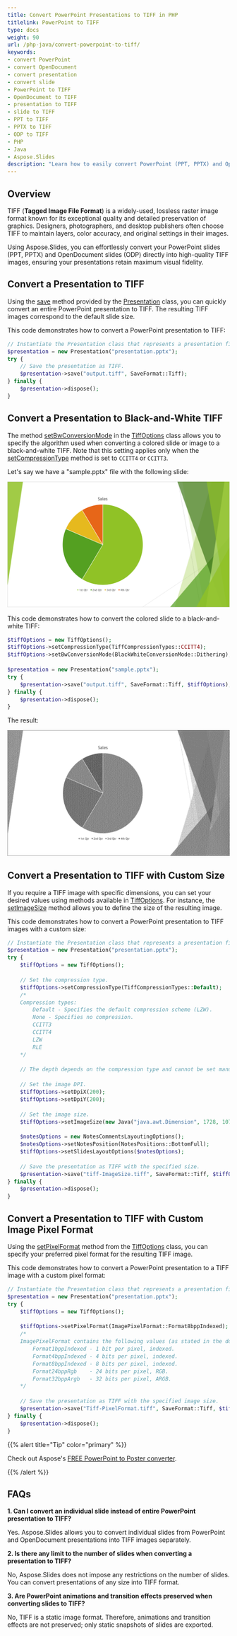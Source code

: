 ```yaml
---
title: Convert PowerPoint Presentations to TIFF in PHP
titlelink: PowerPoint to TIFF
type: docs
weight: 90
url: /php-java/convert-powerpoint-to-tiff/
keywords:
- convert PowerPoint
- convert OpenDocument
- convert presentation
- convert slide
- PowerPoint to TIFF
- OpenDocument to TIFF
- presentation to TIFF
- slide to TIFF
- PPT to TIFF
- PPTX to TIFF
- ODP to TIFF
- PHP
- Java
- Aspose.Slides
description: "Learn how to easily convert PowerPoint (PPT, PPTX) and OpenDocument (ODP) presentations to high-quality TIFF images using Aspose.Slides for PHP via Java. Step-by-step guide with code examples included."
---
```


## **Overview**

TIFF (**Tagged Image File Format**) is a widely-used, lossless raster image format known for its exceptional quality and detailed preservation of graphics. Designers, photographers, and desktop publishers often choose TIFF to maintain layers, color accuracy, and original settings in their images.

Using Aspose.Slides, you can effortlessly convert your PowerPoint slides (PPT, PPTX) and OpenDocument slides (ODP) directly into high-quality TIFF images, ensuring your presentations retain maximum visual fidelity. 

## **Convert a Presentation to TIFF**

Using the [save](https://reference.aspose.com/slides/php-java/aspose.slides/presentation/#save) method provided by the [Presentation](https://reference.aspose.com/slides/php-java/aspose.slides/presentation/) class, you can quickly convert an entire PowerPoint presentation to TIFF. The resulting TIFF images correspond to the default slide size.

This code demonstrates how to convert a PowerPoint presentation to TIFF:

```php
// Instantiate the Presentation class that represents a presentation file (PPT, PPTX, ODP, etc.).
$presentation = new Presentation("presentation.pptx");
try {
    // Save the presentation as TIFF.
    $presentation->save("output.tiff", SaveFormat::Tiff);
} finally {
    $presentation->dispose();
}
```

## **Convert a Presentation to Black-and-White TIFF**

The method [setBwConversionMode](https://reference.aspose.com/slides/php-java/aspose.slides/tiffoptions/#setBwConversionMode) in the [TiffOptions](https://reference.aspose.com/slides/php-java/aspose.slides/tiffoptions/) class allows you to specify the algorithm used when converting a colored slide or image to a black-and-white TIFF. Note that this setting applies only when the [setCompressionType](https://reference.aspose.com/slides/php-java/aspose.slides/tiffoptions/#getCompressionType) method is set to `CCITT4` or `CCITT3`.

Let's say we have a "sample.pptx" file with the following slide:

![A presentation slide](slide_black_and_white.png)

This code demonstrates how to convert the colored slide to a black-and-white TIFF:

```php
$tiffOptions = new TiffOptions();
$tiffOptions->setCompressionType(TiffCompressionTypes::CCITT4);
$tiffOptions->setBwConversionMode(BlackWhiteConversionMode::Dithering);

$presentation = new Presentation("sample.pptx");
try {
    $presentation->save("output.tiff", SaveFormat::Tiff, $tiffOptions);
} finally {
    $presentation->dispose();
}
```

The result:

![Black-and-White TIFF](TIFF_black_and_white.png)

## **Convert a Presentation to TIFF with Custom Size**

If you require a TIFF image with specific dimensions, you can set your desired values using methods available in [TiffOptions](https://reference.aspose.com/slides/php-java/aspose.slides/tiffoptions/). For instance, the [setImageSize](https://reference.aspose.com/slides/php-java/aspose.slides/tiffoptions/#getImageSize) method allows you to define the size of the resulting image.

This code demonstrates how to convert a PowerPoint presentation to TIFF images with a custom size:

```php
// Instantiate the Presentation class that represents a presentation file (PPT, PPTX, ODP, etc.).
$presentation = new Presentation("presentation.pptx");
try {
    $tiffOptions = new TiffOptions();

    // Set the compression type.
    $tiffOptions->setCompressionType(TiffCompressionTypes::Default);
    /*
    Compression types:
        Default - Specifies the default compression scheme (LZW).
        None - Specifies no compression.
        CCITT3
        CCITT4
        LZW
        RLE
    */

    // The depth depends on the compression type and cannot be set manually.

    // Set the image DPI.
    $tiffOptions->setDpiX(200);
    $tiffOptions->setDpiY(200);

    // Set the image size.
    $tiffOptions->setImageSize(new Java("java.awt.Dimension", 1728, 1078));

    $notesOptions = new NotesCommentsLayoutingOptions();
    $notesOptions->setNotesPosition(NotesPositions::BottomFull);
    $tiffOptions->setSlidesLayoutOptions($notesOptions);

    // Save the presentation as TIFF with the specified size.
    $presentation->save("tiff-ImageSize.tiff", SaveFormat::Tiff, $tiffOptions);
} finally {
    $presentation->dispose();
}
```

## **Convert a Presentation to TIFF with Custom Image Pixel Format**

Using the [setPixelFormat](https://reference.aspose.com/slides/php-java/aspose.slides/tiffoptions/#getPixelFormat) method from the [TiffOptions](https://reference.aspose.com/slides/php-java/aspose.slides/tiffoptions/) class, you can specify your preferred pixel format for the resulting TIFF image.

This code demonstrates how to convert a PowerPoint presentation to a TIFF image with a custom pixel format:

```php
// Instantiate the Presentation class that represents a presentation file (PPT, PPTX, ODP, etc.).
$presentation = new Presentation("presentation.pptx");
try {
    $tiffOptions = new TiffOptions();

    $tiffOptions->setPixelFormat(ImagePixelFormat::Format8bppIndexed);
    /*
    ImagePixelFormat contains the following values (as stated in the documentation):
        Format1bppIndexed - 1 bit per pixel, indexed.
        Format4bppIndexed - 4 bits per pixel, indexed.
        Format8bppIndexed - 8 bits per pixel, indexed.
        Format24bppRgb    - 24 bits per pixel, RGB.
        Format32bppArgb   - 32 bits per pixel, ARGB.
    */

    // Save the presentation as TIFF with the specified image size.
    $presentation->save("Tiff-PixelFormat.tiff", SaveFormat::Tiff, $tiffOptions);
} finally {
    $presentation->dispose();
}
```

{{% alert title="Tip" color="primary" %}}

Check out Aspose's [FREE PowerPoint to Poster converter](https://products.aspose.app/slides/conversion/convert-ppt-to-poster-online).

{{% /alert %}}

## **FAQs**

**1. Can I convert an individual slide instead of entire PowerPoint presentation to TIFF?**

Yes. Aspose.Slides allows you to convert individual slides from PowerPoint and OpenDocument presentations into TIFF images separately.

**2. Is there any limit to the number of slides when converting a presentation to TIFF?**

No, Aspose.Slides does not impose any restrictions on the number of slides. You can convert presentations of any size into TIFF format.

**3. Are PowerPoint animations and transition effects preserved when converting slides to TIFF?**

No, TIFF is a static image format. Therefore, animations and transition effects are not preserved; only static snapshots of slides are exported.
